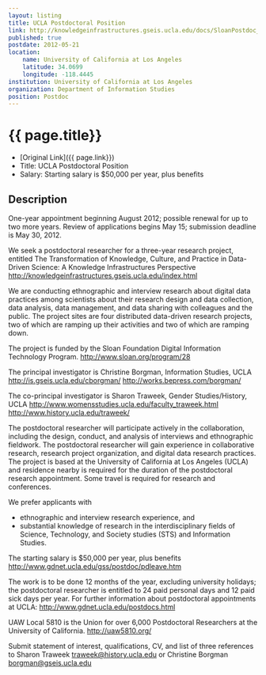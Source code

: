 ```yaml
---
layout: listing
title: UCLA Postdoctoral Position
link: http://knowledgeinfrastructures.gseis.ucla.edu/docs/SloanPostdoc_BorgmanTraweek_Announce.pdf
published: true
postdate: 2012-05-21
location:
    name: University of California at Los Angeles
    latitude: 34.0699
    longitude: -118.4445
institution: University of California at Los Angeles
organization: Department of Information Studies
position: Postdoc
---
```


# {{ page.title}}

* [Original Link]({{ page.link}})
* Title: UCLA Postdoctoral Position
* Salary: Starting salary is $50,000 per year, plus benefits

## Description
One-year appointment beginning August 2012; possible renewal for up to two more years. Review of applications begins May 15; submission deadline is May 30, 2012.

We seek a postdoctoral researcher for a three-year research project, entitled The Transformation of Knowledge, Culture, and Practice in Data-Driven Science: A Knowledge Infrastructures Perspective
http://knowledgeinfrastructures.gseis.ucla.edu/index.html

We are conducting ethnographic and interview research about digital data practices among scientists about their research design and data collection, data analysis, data management, and data sharing with colleagues and the public. The project sites are four distributed data-driven research projects, two of which are ramping up their activities and two of which are ramping down.

The project is funded by the Sloan Foundation Digital Information Technology Program. http://www.sloan.org/program/28

The principal investigator is Christine Borgman, Information Studies, UCLA
http://is.gseis.ucla.edu/cborgman/
http://works.bepress.com/borgman/

The co-principal investigator is Sharon Traweek, Gender Studies/History, UCLA
http://www.womensstudies.ucla.edu/faculty_traweek.html
http://www.history.ucla.edu/traweek/

The postdoctoral researcher will participate actively in the collaboration, including the design, conduct, and analysis of interviews and ethnographic fieldwork. The postdoctoral researcher will gain experience in collaborative research, research project organization, and digital data research practices. The project is based at the University of California at Los Angeles (UCLA) and residence nearby is required for the duration of the postdoctoral research appointment. Some travel is required for research and conferences.

We prefer applicants with

* ethnographic and interview research experience, and
* substantial knowledge of research in the interdisciplinary fields of Science, Technology, and Society studies (STS) and Information Studies.

The starting salary is $50,000 per year, plus benefits
http://www.gdnet.ucla.edu/gss/postdoc/pdleave.htm

The work is to be done 12 months of the year, excluding university holidays; the postdoctoral researcher is entitled to 24 paid personal days and 12 paid sick days per year. For further information about postdoctoral appointments at UCLA: http://www.gdnet.ucla.edu/postdocs.html

UAW Local 5810 is the Union for over 6,000 Postdoctoral Researchers at the University of California. http://uaw5810.org/

Submit statement of interest, qualifications, CV, and list of three references to Sharon Traweek traweek@history.ucla.edu
or Christine Borgman borgman@gseis.ucla.edu